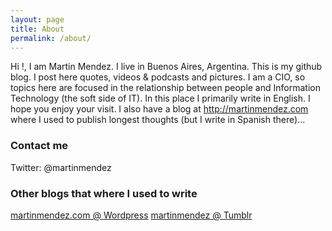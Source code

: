 ```yaml
---
layout: page
title: About
permalink: /about/
---
```


Hi !, I am Martin Mendez. I live in Buenos Aires, Argentina. This is my github blog. I post here quotes, videos & podcasts and pictures. I am a CIO, so topics here are focused in the relationship between people and Information Technology (the soft side of IT).
In this place I primarily write in English.
I hope you enjoy your visit. I also have a blog at http://martinmendez.com where I used to publish longest thoughts (but I write in Spanish there)...

### Contact me

Twitter: @martinmendez

### Other blogs that where I used to write

[martinmendez.com @ Wordpress](https://martinmendez.com)
[martinmendez @ Tumblr](http://martinmendez.tumblr.com)
